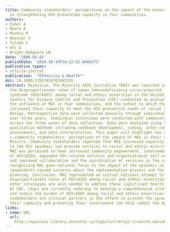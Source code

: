 ```yaml
---
title: Community stakeholders' perspectives on the impact of the minority AIDS initiative
  in strengthening HIV prevention capacity in four communities.
authors:
- Eshel A
- Moore A
- Mishra M
- Wooster J
- Toledo C
- Uhl G
- Wright-DeAgüero LW
date: '2008-01-01'
publishDate: '2024-10-10T14:22:51.066617Z'
publication_types:
- article-journal
publication: '*Ethnicity & Health*'
doi: 10.1080/13557850701803155
abstract: Objective. The Minority AIDS Initiative (MAI) was launched in 1998 to address
  the disproportionate rates of human immunodeficiency virus/acquired immunodeficiency
  syndrome (HIV/AIDS) among racial and ethnic minorities in the United States. The
  Centers for Disease Control and Prevention (CDC) conducted an evaluation to assess
  the influence of MAI in four communities, and the extent to which these communities
  increased their capacity to meet the HIV prevention needs of racial and ethnic minorities.
  Design. Retrospective data were collected annually through individual interviews
  over three years. Individual interviews were conducted with community stakeholders
  across the three waves of data collection. Data were analyzed using standardized
  qualitative methods including codebook development, coding, inter-coder agreement
  assessments, and data interpretation. This paper will highlight one area of inquiry
  - community stakeholders' perceptions of the impact of MAI in their communities.
  Results. Community stakeholders reported that MAI increased capacity to respond
  to the HIV epidemic and provide services to racial and ethnic minorities. Specifically,
  MAI was perceived to have increased community empowerment, involvement, and awareness
  of HIV/AIDS; expanded HIV-related services and organizational self-sufficiency;
  and improved collaboration and the coordination of services in the community. Although
  recognizing MAI gave national focus to the impact of the epidemic on minority communities,
  respondents raised concerns about the implementation process and the lack of sustainability
  planning. Conclusion. MAI represented an initial national attempt to address the
  disproportionate rates of HIV/AIDS among racial and ethnic minorities. However,
  other strategies are also needed to address these significant health disparities.
  At CDC, steps are currently underway to develop a comprehensive strategy to prevent
  and reduce the burden of HIV/AIDS among racial and ethnic minorities. As community
  stakeholders are critical partners in the effort to prevent the spread of HIV, strengthening
  their capacity and promoting their involvement can help combat the epidemic.
links:
- name: URL
  url: 
    http://myaccess.library.utoronto.ca/login?url=https://search.ebscohost.com/login.aspx?direct=true&db=cin20&AN=105908566&site=ehost-live
---
```

